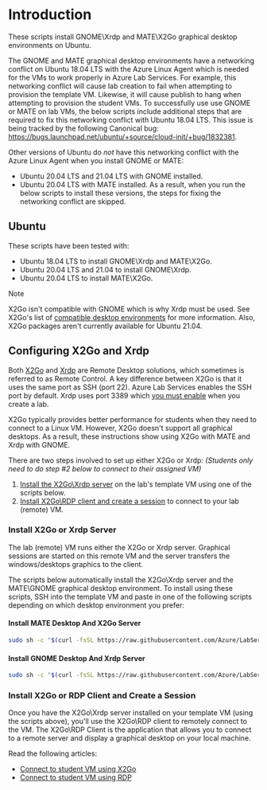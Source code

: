 # Introduction

These scripts install GNOME\Xrdp and MATE\X2Go graphical desktop environments on Ubuntu.

The GNOME and MATE graphical desktop environments have a networking conflict on Ubuntu 18.04 LTS with the Azure Linux Agent which is needed for the VMs to work properly in Azure Lab Services.  For example, this networking conflict will cause lab creation to fail when attempting to provision the template VM.  Likewise, it will cause publish to hang when attempting to provision the student VMs.  To successfully use use GNOME or MATE on lab VMs, the below scripts include additional steps that are required to fix this networking conflict with Ubuntu 18.04 LTS.  This issue is being tracked by the following Canonical bug:  <https://bugs.launchpad.net/ubuntu/+source/cloud-init/+bug/1832381>.

Other versions of Ubuntu do *not* have this networking conflict with the Azure Linux Agent when you install GNOME or MATE:

- Ubuntu 20.04 LTS and 21.04 LTS with GNOME installed.
- Ubuntu 20.04 LTS with MATE installed.
As a result, when you run the below scripts to install these versions, the steps for fixing the networking conflict are skipped.

## Ubuntu

These scripts have been tested with:

- Ubuntu 18.04 LTS to install GNOME\Xrdp and MATE\X2Go.
- Ubuntu 20.04 LTS and 21.04 to install GNOME\Xrdp.
- Ubuntu 20.04 LTS to install MATE\X2Go.

> [!NOTE]
> X2Go isn't compatible with GNOME which is why Xrdp must be used.  See X2Go's list of [compatible desktop environments](https://wiki.x2go.org/doku.php/doc:de-compat) for more information.  Also, X2Go packages aren't currently available for Ubuntu 21.04.

## Configuring X2Go and Xrdp

Both [X2Go](https://wiki.x2go.org/doku.php/doc:newtox2go) and [Xrdp](https://en.wikipedia.org/wiki/Xrdp) are Remote Desktop solutions, which sometimes is referred to as Remote Control.  A key difference between X2Go is that it uses the same port as SSH (port 22).  Azure Lab Services enables the SSH port by default. Xrdp uses port 3389 which [you must enable](https://docs.microsoft.com/azure/lab-services/how-to-enable-remote-desktop-linux#enable-remote-desktop-connection-for-rdp) when you create a lab.

X2Go typically provides better performance for students when they need to connect to a Linux VM.  However, X2Go doesn't support all graphical desktops.  As a result, these instructions show using X2Go with MATE and Xrdp with GNOME.

There are two steps involved to set up either X2Go or Xrdp: *(Students only need to do step #2 below to connect to their assigned VM)*

1. [Install the X2Go\Xrdp server](#install-x2go-or-xrdp-server) on the lab's template VM using one of the scripts below.
2. [Install X2Go\RDP client and create a session](#install-x2go-or-rdp-client-and-create-a-session) to connect to your lab (remote) VM.

### Install X2Go or Xrdp Server

The lab (remote) VM runs either the X2Go or Xrdp server. Graphical sessions are started on this remote VM and the server transfers the windows/desktops graphics to the client.

The scripts below automatically install the X2Go\Xrdp server and the MATE\GNOME graphical desktop environment.  To install using these scripts, SSH into the template VM and paste in one of the following scripts depending on which desktop environment you prefer:

#### Install MATE Desktop And X2Go Server

```bash
sudo sh -c "$(curl -fsSL https://raw.githubusercontent.com/Azure/LabServices/main/TemplateManagement/Bash/LinuxGraphicalDesktopSetup/GNOME_MATE/Ubuntu/x2go-mate.sh)"
```

#### Install GNOME Desktop And Xrdp Server

```bash
sudo sh -c "$(curl -fsSL https://raw.githubusercontent.com/Azure/LabServices/main/TemplateManagement/Bash/LinuxGraphicalDesktopSetup/GNOME_MATE/Ubuntu/xrdp-gnome.sh)"
```

### Install X2Go or RDP Client and Create a Session

Once you have the X2Go\Xrdp server installed on your template VM (using the scripts above), you'll use the X2Go\RDP client to remotely connect to the VM. The X2Go\RDP Client is the application that allows you to connect to a remote server and display a graphical desktop on your local machine.

Read the following articles:

- [Connect to student VM using X2Go](https://docs.microsoft.com/azure/lab-services/how-to-use-remote-desktop-linux-student#connect-to-the-student-vm-using-x2go)
- [Connect to student VM using RDP](https://docs.microsoft.com/azure/lab-services/how-to-use-remote-desktop-linux-student#connect-to-the-student-vm-using-microsoft-remote-desktop-rdp)
